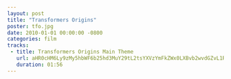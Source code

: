 ```yaml
---
layout: post
title: "Transformers Origins"
poster: tfo.jpg
date: 2010-01-01 00:00:00 -0800
categories: film
tracks:
 - title: Transformers Origins Main Theme
   url: aHR0cHM6Ly9zMy5hbWF6b25hd3MuY29tL2tsYXVzYmFkZWx0LXBvb2wvdGZvL1RyYW5zZm9ybWVyc18gT3JpZ2lucyBNYWluIFRoZW1lLm1wMw==
   duration: 01:56
---
```

